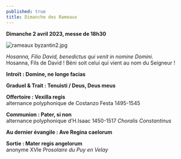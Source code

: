 ```yaml
---
published: true
title: Dimanche des Rameaux
---
```

**Dimanche 2 avril 2023, messe de 18h30**

![rameaux byzantin2.jpg]({{site.baseurl}}/images/rameaux%20byzantin2.jpg)


*Hosanna, Filio David, benedictus qui venit in nomine Domini.*  
Hosanna, Fils de David ! Béni soit celui qui vient au nom du Seigneur !

**Introït : Domine, ne longe facias**  

**Graduel & Trait : Tenuisti / Deus, Deus meus**  

**Offertoire : Vexilla regis**  
alternance polyphonique de Costanzo Festa 1495-1545

**Communion : Pater, si non**  
alternance polyphonique d’H.Isaac 1450-1517 *Choralis Constantinus*

**Au dernier évangile : Ave Regina caelorum**

**Sortie : Mater regis angelorum**  
anonyme XVIe *Prosolaire du Puy en Velay*
